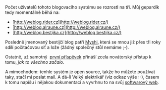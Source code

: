 <!-- dcterms:identifier = riderweblog#59 -->
<!-- dcterms:title = Nové gepardí mláďátko -->
<!-- np9:categoryId = 2 -->
<!-- x4w:category = Lidé a jiná zvěř -->
<!-- np9:authorId = 1 -->
<!-- np9:authorEmail = michal.valasek@altairis.cz -->
<!-- dcterms:creator = Michal Altair Valášek -->
<!-- dcterms:created = 2003-05-30T14:22:29+02:00 -->
<!-- dcterms:date = 2003-05-30T14:22:29+02:00 -->

Počet uživatelů tohoto blogovacího systému se rozrostl na tři. Můj gepardík tedy momentálně běhá na:

*   [http://weblog.rider.cz](http://weblog.rider.cz/)
*   [http://weblog.alraune.cz](http://weblog.alraune.cz/)
*   [http://weblog.bestijka.cz](http://weblog.bestijka.cz/)

Posledně jmenovaný bestijčí blog patří [Myshi](http://www.bestijka.cz), která se mnou již přes tři roky sdílí počítačovou síť a lože (žádný společný stůl nemáme ;-).

Ostatně, už samotný  [první příspěvek](http://weblog.bestijka.cz/ShowRecord.aspx?day=20030522) přináší zcela novátorský přístup k tomu, *jak to všechno začalo*.

A mimochodem: tenhle systém je open source, takže ho můžete používat taky, stačí mi poslat mail. A dá-li Velký elektrikář (viz odkaz výše :-), časem k tomu napíšu i nějakou dokumentaci a vyvrhnu to na svůj [softwarový web](http://software.altaircom.net).